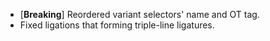 * \[**Breaking**\] Reordered variant selectors' name and OT tag.
* Fixed ligations that forming triple-line ligatures.
